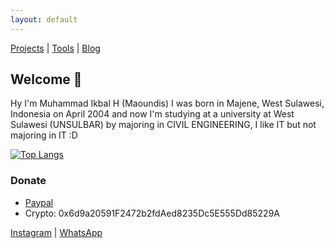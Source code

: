 ```yaml
---
layout: default
---
```


[Projects](./projects.html) | [Tools](https://tools.maoundis.com) | [Blog](https://blog.maoundis.com)

## Welcome 👏

Hy I'm Muhammad Ikbal H (Maoundis) I was born in Majene, West Sulawesi, Indonesia on April 2004 and now I'm studying at a university at West Sulawesi (UNSULBAR) by majoring in CIVIL ENGINEERING, I like IT but not majoring in IT :D

[![Top Langs](https://github-readme-stats.vercel.app/api/top-langs/?username=ikbal-hanafi&theme=coder&layout=compact)](https://ikbal-hanafi.github.io)

### Donate
+ [Paypal](https://paypal.me/ikbalRdmc)
+ Crypto: 0x6d9a20591F2472b2fdAed8235Dc5E555Dd85229A

[Instagram](https://www.instagram.com/ikbal.rdmc__) | [WhatsApp](https://wa.me/+6283138932677)
